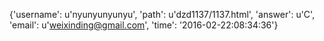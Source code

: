 {'username': u'nyunyunyunyu', 'path': u'dzd1137/1137.html', 'answer': u'C', 'email': u'weixinding@gmail.com', 'time': '2016-02-22:08:34:36'}